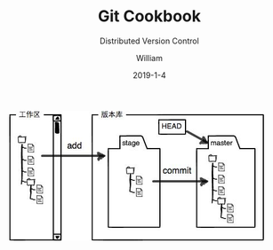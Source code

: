 ﻿---
layout:     post
title:      Git Cookbook
subtitle:   Distributed Version Control
date:       2019-1-4
author:     William
header-img: img/post-bg-universe.jpg
catalog: true
tags:
    - git
    - github
---
<script type="text/x-mathjax-config">
  MathJax.Hub.Config({
    tex2jax: { 
      inlineMath: [['$','$'], ['\\(','\\)']],
      processEscapes: true
    }
  });
  </script>
<script type="text/javascript" async
  src="https://cdnjs.cloudflare.com/ajax/libs/mathjax/2.7.5/MathJax.js?config=TeX-MML-AM_CHTML">
</script>

![](../img/git1.jpg)

